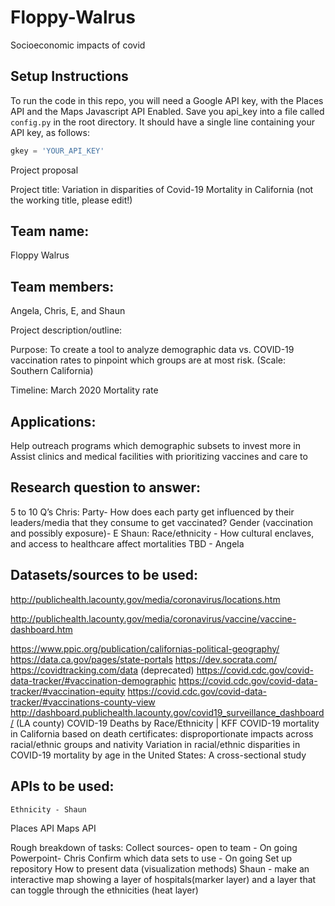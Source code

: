 # Floppy-Walrus
Socioeconomic impacts of covid 


## Setup Instructions
To run the code in this repo, you will need a Google API key, with the Places API and the Maps Javascript API Enabled.
Save you api_key into a file called `config.py` in the root directory. It should have a single line containing your API key, as follows:
```python
gkey = 'YOUR_API_KEY'
```
Project proposal

Project title: 
Variation in disparities of Covid-19 Mortality in California (not the working title, please edit!) 

## Team name: 
Floppy Walrus

## Team members:
Angela, Chris, E, and Shaun

Project description/outline:
	
Purpose: 
To create a tool to analyze demographic data vs. COVID-19 vaccination rates to pinpoint which groups are at most risk. (Scale: Southern California)

Timeline: March 2020
Mortality rate 

## Applications:
Help outreach programs which demographic subsets to invest more in 
Assist clinics and medical facilities with prioritizing vaccines and care to 
 
## Research question to answer:
5 to 10 Q’s
Chris: Party- How does each party get influenced by their leaders/media that they consume to get vaccinated?
Gender (vaccination and possibly exposure)- E
Shaun: Race/ethnicity - How cultural enclaves, and access to healthcare affect mortalities
TBD - Angela



## Datasets/sources to be used:

http://publichealth.lacounty.gov/media/coronavirus/locations.htm


http://publichealth.lacounty.gov/media/coronavirus/vaccine/vaccine-dashboard.htm


https://www.ppic.org/publication/californias-political-geography/
https://data.ca.gov/pages/state-portals
https://dev.socrata.com/
https://covidtracking.com/data (deprecated)
https://covid.cdc.gov/covid-data-tracker/#vaccination-demographic
https://covid.cdc.gov/covid-data-tracker/#vaccination-equity
https://covid.cdc.gov/covid-data-tracker/#vaccinations-county-view
http://dashboard.publichealth.lacounty.gov/covid19_surveillance_dashboard/ (LA county) 
COVID-19 Deaths by Race/Ethnicity | KFF
COVID-19 mortality in California based on death certificates: disproportionate impacts across racial/ethnic groups and nativity
Variation in racial/ethnic disparities in COVID-19 mortality by age in the United States: A cross-sectional study



## APIs to be used:
	Ethnicity - Shaun
Places API
Maps API



Rough breakdown of tasks: 
Collect sources- open to team - On going 
Powerpoint- Chris 
Confirm which data sets to use - On going
Set up repository
How to present data (visualization methods)
Shaun - make an interactive map showing a layer of hospitals(marker layer) and a layer that can toggle through the ethnicities (heat layer)

